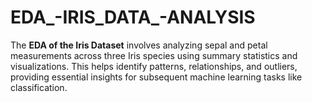 # EDA_-IRIS_DATA_-ANALYSIS
The **EDA of the Iris Dataset** involves analyzing sepal and petal measurements across three Iris species using summary statistics and visualizations. This helps identify patterns, relationships, and outliers, providing essential insights for subsequent machine learning tasks like classification.
